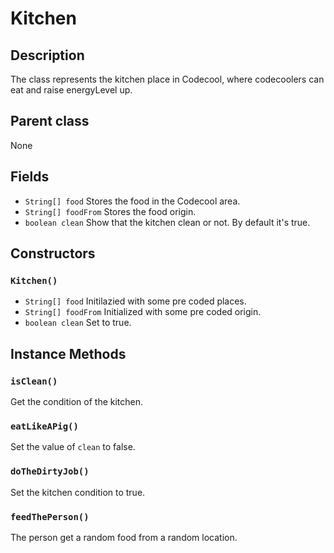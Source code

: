 # Kitchen

## Description
The class represents the kitchen place in Codecool, where codecoolers can eat and raise energyLevel up.

## Parent class
None

## Fields

* `String[] food` Stores the food in the Codecool area.
* `String[] foodFrom` Stores the food origin.
* `boolean clean` Show that the kitchen clean or not. By default it's true.
 
## Constructors

### `Kitchen()`
* `String[] food` Initilazied with some pre coded places.
* `String[] foodFrom` Initialized with some pre coded origin.
* `boolean clean` Set to true.

## Instance Methods

### `isClean()`

Get the condition of the kitchen.

### `eatLikeAPig()`

Set the value of `clean` to false.

### `doTheDirtyJob()`

Set the kitchen condition to true.

### `feedThePerson()`

The person get a random food from a random location.